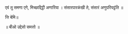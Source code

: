 एवं तु समणा एगे, मिच्छाद्दिट्ठी अणारिया ।
संसारपारकंखी ते, संसारं अणुपरियट्टंति ॥ 

त्ति बेमि॥

॥ बीओ उद्देसो समत्तो ॥